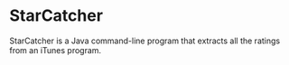 # StarCatcher
StarCatcher is a Java command-line program that extracts all the ratings from an iTunes program. 
